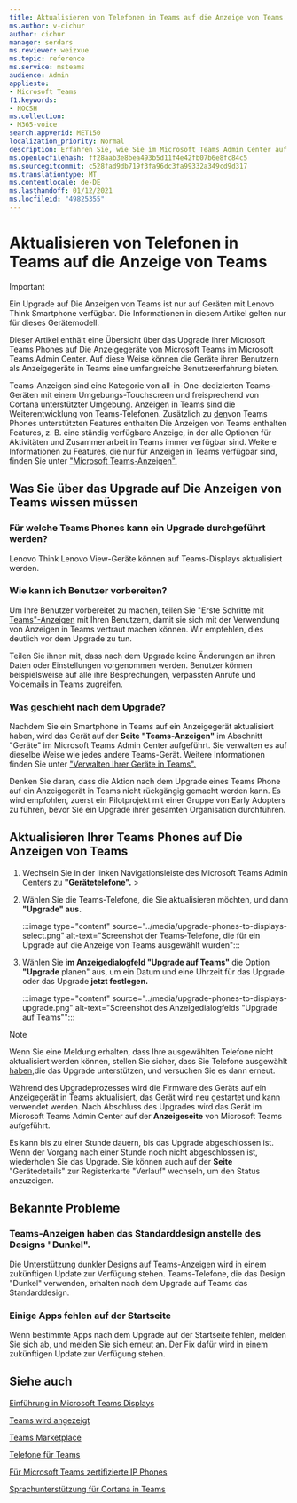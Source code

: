 ```yaml
---
title: Aktualisieren von Telefonen in Teams auf die Anzeige von Teams
ms.author: v-cichur
author: cichur
manager: serdars
ms.reviewer: weizxue
ms.topic: reference
ms.service: msteams
audience: Admin
appliesto:
- Microsoft Teams
f1.keywords:
- NOCSH
ms.collection:
- M365-voice
search.appverid: MET150
localization_priority: Normal
description: Erfahren Sie, wie Sie im Microsoft Teams Admin Center auf Microsoft Teams-Telefone, die angezeigt werden, aktualisieren.
ms.openlocfilehash: ff28aab3e8bea493b5d11f4e42fb07b6e8fc84c5
ms.sourcegitcommit: c528fad9db719f3fa96dc3fa99332a349cd9d317
ms.translationtype: MT
ms.contentlocale: de-DE
ms.lasthandoff: 01/12/2021
ms.locfileid: "49825355"
---
```

# <a name="upgrade-teams-phones-to-teams-displays"></a>Aktualisieren von Telefonen in Teams auf die Anzeige von Teams

> [!IMPORTANT]
> Ein Upgrade auf Die Anzeigen von Teams ist nur auf Geräten mit Lenovo Think Smartphone verfügbar. Die Informationen in diesem Artikel gelten nur für dieses Gerätemodell.  

Dieser Artikel enthält eine Übersicht über das Upgrade Ihrer Microsoft Teams Phones auf Die Anzeigegeräte von Microsoft Teams im Microsoft Teams Admin Center. Auf diese Weise können die Geräte ihren Benutzern als Anzeigegeräte in Teams eine umfangreiche Benutzererfahrung bieten.

Teams-Anzeigen sind eine Kategorie von all-in-One-dedizierten Teams-Geräten mit einem Umgebungs-Touchscreen und freisprechend von Cortana unterstützter Umgebung. Anzeigen in Teams sind die Weiterentwicklung von Teams-Telefonen. Zusätzlich zu [den](phones-for-teams.md#features-supported-by-teams-phones)von Teams Phones unterstützten Features enthalten Die Anzeigen von Teams enthalten Features, z. B. eine ständig verfügbare Anzeige, in der alle Optionen für Aktivitäten und Zusammenarbeit in Teams immer verfügbar sind. Weitere Informationen zu Features, die nur für Anzeigen in Teams verfügbar sind, finden Sie unter ["Microsoft Teams-Anzeigen".](teams-displays.md)

## <a name="what-you-need-to-know-about-upgrading-to-teams-displays"></a>Was Sie über das Upgrade auf Die Anzeigen von Teams wissen müssen

### <a name="which-teams-phones-can-be-upgraded"></a>Für welche Teams Phones kann ein Upgrade durchgeführt werden?

Lenovo Think Lenovo View-Geräte können auf Teams-Displays aktualisiert werden.

### <a name="how-can-i-prepare-users"></a>Wie kann ich Benutzer vorbereiten?

Um Ihre Benutzer vorbereitet zu machen, teilen Sie "Erste Schritte mit [Teams"-Anzeigen](https://support.microsoft.com/office/get-started-with-teams-displays-ff299825-7f13-4528-96c2-1d3437e6d4e6) mit Ihren Benutzern, damit sie sich mit der Verwendung von Anzeigen in Teams vertraut machen können. Wir empfehlen, dies deutlich vor dem Upgrade zu tun.

Teilen Sie ihnen mit, dass nach dem Upgrade keine Änderungen an ihren Daten oder Einstellungen vorgenommen werden. Benutzer können beispielsweise auf alle ihre Besprechungen, verpassten Anrufe und Voicemails in Teams zugreifen. 

### <a name="what-happens-after-the-upgrade"></a>Was geschieht nach dem Upgrade?

Nachdem Sie ein Smartphone in Teams auf ein Anzeigegerät aktualisiert haben,  wird das Gerät auf der **Seite "Teams-Anzeigen"** im Abschnitt "Geräte" im Microsoft Teams Admin Center aufgeführt. Sie verwalten es auf dieselbe Weise wie jedes andere Teams-Gerät. Weitere Informationen finden Sie unter ["Verwalten Ihrer Geräte in Teams".](device-management.md)

Denken Sie daran, dass die Aktion nach dem Upgrade eines Teams Phone auf ein Anzeigegerät in Teams nicht rückgängig gemacht werden kann. Es wird empfohlen, zuerst ein Pilotprojekt mit einer Gruppe von Early Adopters zu führen, bevor Sie ein Upgrade ihrer gesamten Organisation durchführen. 

## <a name="upgrade-your-teams-phones-to-teams-displays"></a>Aktualisieren Ihrer Teams Phones auf Die Anzeigen von Teams

1. Wechseln Sie in der linken Navigationsleiste des Microsoft Teams Admin Centers zu **"Gerätetelefone".**  >  
2. Wählen Sie die Teams-Telefone, die Sie aktualisieren möchten, und dann **"Upgrade" aus.**

    :::image type="content" source="../media/upgrade-phones-to-displays-select.png" alt-text="Screenshot der Teams-Telefone, die für ein Upgrade auf die Anzeige von Teams ausgewählt wurden":::

3. Wählen Sie **im Anzeigedialogfeld "Upgrade auf Teams"** die Option **"Upgrade** planen" aus, um ein Datum und eine Uhrzeit für das Upgrade oder das Upgrade **jetzt festlegen.**

    :::image type="content" source="../media/upgrade-phones-to-displays-upgrade.png" alt-text="Screenshot des Anzeigedialogfelds "Upgrade auf Teams"":::

> [!NOTE]
> Wenn Sie eine Meldung erhalten, dass Ihre ausgewählten Telefone nicht aktualisiert werden können, stellen Sie sicher, dass Sie Telefone ausgewählt [haben,](#which-teams-phones-can-be-upgraded)die das Upgrade unterstützen, und versuchen Sie es dann erneut.

Während des Upgradeprozesses wird die Firmware des Geräts auf ein Anzeigegerät in Teams aktualisiert, das Gerät wird neu gestartet und kann verwendet werden. Nach Abschluss des Upgrades wird das Gerät im Microsoft Teams Admin Center auf der **Anzeigeseite** von Microsoft Teams aufgeführt.

Es kann bis zu einer Stunde dauern, bis das Upgrade abgeschlossen ist. Wenn der Vorgang nach einer Stunde noch nicht abgeschlossen ist, wiederholen Sie das Upgrade. Sie können auch auf der **Seite** "Gerätedetails" zur Registerkarte "Verlauf" wechseln, um den Status anzuzeigen.

## <a name="known-issues"></a>Bekannte Probleme

### <a name="teams-displays-have-the-default-theme-instead-of-the-dark-theme"></a>Teams-Anzeigen haben das Standarddesign anstelle des Designs "Dunkel".

Die Unterstützung dunkler Designs auf Teams-Anzeigen wird in einem zukünftigen Update zur Verfügung stehen. Teams-Telefone, die das Design "Dunkel" verwenden, erhalten nach dem Upgrade auf Teams das Standarddesign.

### <a name="some-apps-are-missing-from-the-home-screen"></a>Einige Apps fehlen auf der Startseite

Wenn bestimmte Apps nach dem Upgrade auf der Startseite fehlen, melden Sie sich ab, und melden Sie sich erneut an. Der Fix dafür wird in einem zukünftigen Update zur Verfügung stehen.

## <a name="see-also"></a>Siehe auch

[Einführung in Microsoft Teams Displays](https://techcommunity.microsoft.com/t5/microsoft-teams-blog/introducing-microsoft-teams-displays/ba-p/1505437)

[Teams wird angezeigt](teams-displays.md)

[Teams Marketplace](https://office.com/teamsdevices)

[Telefone für Teams](phones-for-teams.md)

[Für Microsoft Teams zertifizierte IP Phones](teams-ip-phones.md)

[Sprachunterstützung für Cortana in Teams](https://docs.microsoft.com/MicrosoftTeams/cortana-in-teams)
